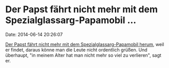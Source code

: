 Der Papst fährt nicht mehr mit dem Spezialglassarg-Papamobil \...
=================================================================

Date: 2014-06-14 20:26:07

[Der Papst fährt nicht mehr mit dem Spezialglassarg-Papamobil
herum](http://www.independent.co.uk/news/world/at-my-age-i-do-not-have-much-to-lose-pope-francis-ditches-bulletproof-popemobile-creating-security-headache-for-vatican-officials-9537017.html),
weil er findet, daraus könne man die Leute nicht ordentlich grüßen. Und
überhaupt, \"in meinem Alter hat man nicht mehr so viel zu verlieren\",
sagt er.
